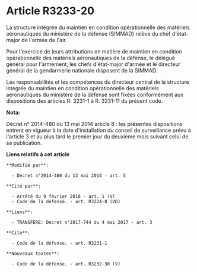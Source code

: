 # Article R3233-20

La structure intégrée du maintien en condition opérationnelle des matériels aéronautiques du ministère de la défense (SIMMAD)
relève du chef d'état-major de l'armée de l'air. 

Pour l'exercice de leurs attributions en matière de maintien en condition opérationnelle des matériels aéronautiques de la
défense, le délégué général pour l'armement, les chefs d'état-major d'armée et le directeur général de la gendarmerie
nationale disposent de la SIMMAD. 

Les responsabilités et les compétences du directeur central de la structure intégrée du maintien en condition opérationnelle
des matériels aéronautiques du ministère de la défense sont fixées conformément aux dispositions des articles R. 3231-1 à R.
3231-11 du présent code.

**Nota:**

Décret n° 2014-480 du 13 mai 2014 article 8 : les présentes dispositions entrent en vigueur à la date d'installation du
conseil de surveillance prévu à l'article 3 et au plus tard le premier jour du deuxième mois suivant celui de sa publication.

**Liens relatifs à cet article**

	**Modifié par**:

	  - Décret n°2014-480 du 13 mai 2014 - art. 5

	**Cité par**:

	  - Arrêté du 9 février 2016 - art. 1 (V)
	  - Code de la défense. - art. R3224-8 (VD)

	**Liens**:

	  - TRANSFERE: Décret n°2017-744 du 4 mai 2017 - art. 3

	**Cite**:

	  - Code de la défense. - art. R3231-1

	**Nouveaux textes**:

	  - Code de la défense. - art. R3232-30 (V)
